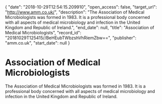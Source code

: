 {
  "date": "2018-10-29T12:54:15.209910", 
  "open_access": false, 
  "target_url": "http://www.amm.co.uk/", 
  "description": "The Association of Medical Microbiologists was formed in 1983. It is a professional body concerned with all aspects of medical microbiology and infection in the United Kingdom and Republic of Ireland.", 
  "end_date": null, 
  "title": "Association of Medical Microbiologists", 
  "record_id": "20181029T125415//BeHEubTWbzshVhRiemZbw==", 
  "publisher": "amm.co.uk", 
  "start_date": null
}

# Association of Medical Microbiologists

The Association of Medical Microbiologists was formed in 1983. It is a professional body concerned with all aspects of medical microbiology and infection in the United Kingdom and Republic of Ireland.